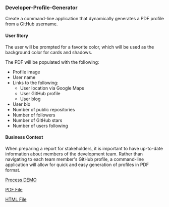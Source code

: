 
### Developer-Profile-Generator

Create a command-line application that dynamically generates a PDF profile from a GitHub username.

#### User Story

The user will be prompted for a favorite color, which will be used as the background color for cards and shadows.

The PDF will be populated with the following:

* Profile image
* User name
* Links to the following:
  * User location via Google Maps
  * User GitHub profile
  * User blog
* User bio
* Number of public repositories
* Number of followers
* Number of GitHub stars
* Number of users following

#### Business Context

When preparing a report for stakeholders, it is important to have up-to-date information about members of the development team. Rather than navigating to each team member's GitHub profile, a command-line application will allow for quick and easy generation of profiles in PDF format.


[Process DEMO](https://github.com/anu-dam/Developer-Profile-Generator/blob/master/demo.gif)

[PDF File](https://github.com/anu-dam/Developer-Profile-Generator/blob/master/PDF%20DATA/profile.pdf)

[HTML File]( https://anu-dam.github.io/Developer-Profile-Generator/profile.html)
